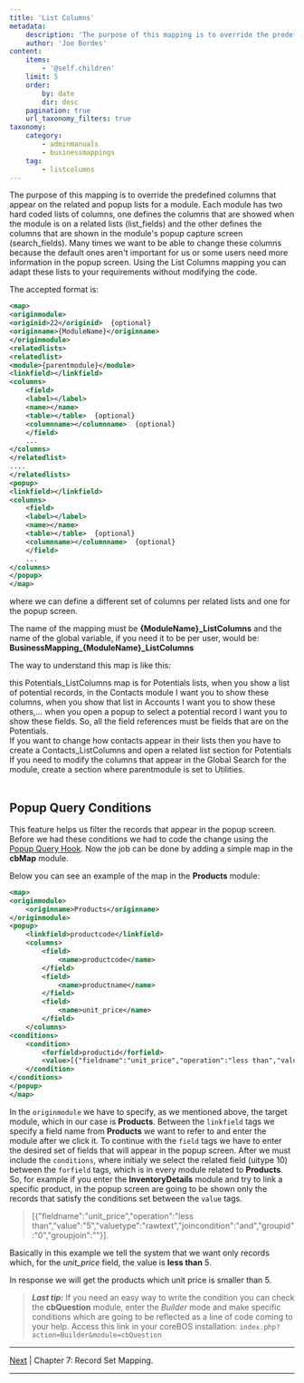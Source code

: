 ```yaml
---
title: 'List Columns'
metadata:
    description: 'The purpose of this mapping is to override the predefined columns that appear on the related and popup lists for a module.'
    author: 'Joe Bordes'
content:
    items:
        - '@self.children'
    limit: 5
    order:
        by: date
        dir: desc
    pagination: true
    url_taxonomy_filters: true
taxonomy:
    category:
        - adminmanuals
        - businessmappings
    tag:
        - listcolumns
---
```


The purpose of this mapping is to override the predefined columns that appear on the related and popup lists for a module. Each module has two hard coded lists of columns, one defines the columns that are showed when the module is on a related lists (list_fields) and the other defines the columns that are shown in the module's popup capture screen (search_fields). Many times we want to be able to change these columns because the default ones aren't important for us or some users need more information in the popup screen. Using the List Columns mapping you can adapt these lists to your requirements without modifying the code.

The accepted format is:

```xml
<map>
<originmodule>
<originid>22</originid>  {optional}
<originname>{ModuleName}</originname>
</originmodule>
<relatedlists>
<relatedlist>
<module>{parentmodule}</module>
<linkfield></linkfield>
<columns>
    <field>
    <label></label>
    <name></name>
    <table></table>  {optional}
    <columnname></columnname>  {optional}
    </field>
    ...
</columns>
</relatedlist>
....
</relatedlists>
<popup>
<linkfield></linkfield>
<columns>
    <field>
    <label></label>
    <name></name>
    <table></table>  {optional}
    <columnname></columnname>  {optional}
    </field>
    ...
</columns>
</popup>
</map>
```
where we can define a different set of columns per related lists and one for the popup screen.

The name of the mapping must be **{ModuleName}_ListColumns** and the name of the global variable, if you need it to be per user, would be: **BusinessMapping_{ModuleName}_ListColumns**

The way to understand this map is like this:

<div class="notices blue">
this Potentials_ListColumns map is for Potentials lists, when you show a list of potential records, in the Contacts module I want you to show these columns, when you show that list in Accounts I want you to show these others,... when you open a popup to select a potential record I want you to show these fields. So, all the field references must be fields that are on the Potentials.
</div>

<div class="notices blue">
If you want to change how contacts appear in their lists then you have to create a Contacts_ListColumns and open a related list section for Potentials
</div>

<div class="notices blue">
If you need to modify the columns that appear in the Global Search for the module, create a section where parentmodule is set to Utilities.
</div>

<br>

## Popup Query Conditions

This feature helps us filter the records that appear in the popup screen. Before we had these conditions we had to code the change using the [Popup Query Hook](../../../10.developer-guide/03.architecture-concepts/77.popup_query_hook). Now the job can be done by adding a simple map in the **cbMap** module.

Below you can see an example of the map in the **Products** module:

```xml
<map>
<originmodule>
    <originname>Products</originname>
</originmodule>
<popup>
    <linkfield>productcode</linkfield>
    <columns>
        <field>
            <name>productcode</name>
        </field>
        <field>
            <name>productname</name>
        </field>
        <field>
            <name>unit_price</name>
        </field>
    </columns>
<conditions>
    <condition>
        <forfield>productid</forfield>
        <value>[{"fieldname":"unit_price","operation":"less than","value":"5","valuetype":"rawtext","joincondition":"and","groupid":"0","groupjoin":""}]</value>
    </condition>
</conditions>
</popup>
</map>
```

In the `originmodule` we have to specify, as we mentioned above, the target module, which in our case is **Products**. 
Between the `linkfield` tags we specify a field name from **Products** we want to refer to and enter the module after we click it. To continue with the `field` tags we have to enter the desired set of fields that will appear in the popup screen. After we must include the `conditions`, where initialy we select the related field (uitype 10) between the `forfield` tags, which is in every module related to **Products**. So, for example if you enter the **InventoryDetails** module and try to link a specific product, in the popup screen are going to be shown only the records that satisfy the conditions set between the `value` tags.

> [{"fieldname":"unit_price","operation":"less than","value":"5","valuetype":"rawtext","joincondition":"and","groupid":"0","groupjoin":""}].

Basically in this example we tell the system that we want only records which, for the *unit_price* field, the value is **less than** 5.

In response we will get the products which unit price is smaller than 5.


> **_Last tip:_**  If you need an easy way to write the condition you can check the **cbQuestion** module, enter the *Builder* mode and make specific conditions which are going to be reflected as a line of code coming to your help. Access this link in your coreBOS installation: `index.php?action=Builder&module=cbQuestion`

------------------------------------------------------------------------

[Next](../23.record_set/item.md) | Chapter 7: Record Set Mapping.

------------------------------------------------------------------------